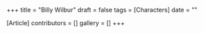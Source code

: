 +++
title = "Billy Wilbur"
draft = false
tags = [Characters]
date = ""

[Article]
contributors = []
gallery = []
+++